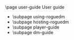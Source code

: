 \page user-guide User guide

* \subpage using-roguedm
* \subpage hosting-roguedm
* \subpage player-guide
* \subpage dm-guide
